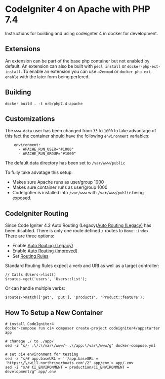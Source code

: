 CodeIgniter 4 on Apache with PHP 7.4
====
Instructions for building and using codeignter 4 in docker for development.  

## Extensions
An extension can be part of the base php container but not enabled by default. An extension can also be built with `pecl install`  or `docker-php-ext-install`. To enable an extension you can use `a2enmod` or `docker-php-ext-enable` with the later form being perfered.  

## Building
```
docker build . -t nrb/php7.4-apache
```

## Customizations
The `www-data` user has been changed from `33` to `1000` to take advantage of this fact the container should have the following `environment` variables:
```
    environment:
      - APACHE_RUN_USER="#1000"
      - APACHE_RUN_GROUP="#1000"
```
The default data directory has been set to `/var/www/public`  

To fully take advatage this setup:

- Makes sure Apache runs as user/group 1000  
- Makes sure container runs as user/group 1000  
- CodeIgntier is installed into `/var/www` with `/var/www/public` being exposed.  

## CodeIgniter Routing
Since Code Igniter 4.2  Auto Routing (Legacy)[Auto Routing (Legacy)](https://codeigniter4.github.io/CodeIgniter4/incoming/routing.html#auto-routing-legacy)  has been disabled.  There is only one route defined `/` routes to `Home::index`. There are three options:  

- Enable [Auto Routing (Legacy)](https://codeigniter4.github.io/CodeIgniter4/incoming/routing.html#auto-routing-legacy)  
- Enable [Auto Routing (Improved)](https://codeigniter4.github.io/CodeIgniter4/incoming/routing.html#auto-routing-improved)  
- Set [Routing Rules](https://codeigniter4.github.io/CodeIgniter4/incoming/routing.html#setting-routing-rules)  

Standard Routing Rules expect a verb and URI as well as a target controller:  
```
// Calls $Users->list()
$routes->get('users', 'Users::list');
```
Or can handle multiple verbs:
```
$routes->match(['get', 'put'], 'products', 'Product::feature');

```

## How To Setup a New Container
```
# install CodeIgniter4
docker-compose run ci4 composer create-project codeigniter4/appstarter app

# chanege ./ to ./app/
sed -i "s/- .\/:\/var\/www/- .\/app:\/var\/www/g" docker-compose.yml

# set ci4 environment for testing
sed -z "s/# app.baseURL = ''/app.baseURL = 'https:\/\/will.northriverboats.com'/2" app/env > app/.env
sed -i "s/# CI_ENVIRONMENT = production/CI_ENVIRONMENT = development/g" app/.env
```
